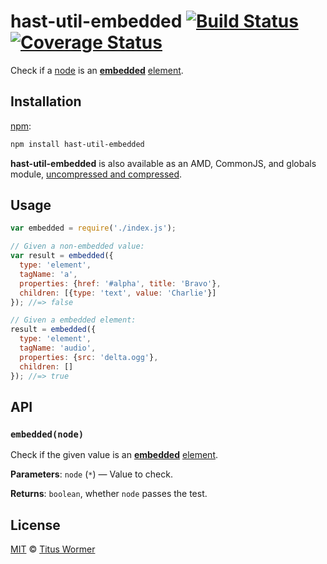 # hast-util-embedded [![Build Status][build-badge]][build-page] [![Coverage Status][coverage-badge]][coverage-page]

Check if a [node][] is an [**embedded**][spec] [element][].

## Installation

[npm][]:

```bash
npm install hast-util-embedded
```

**hast-util-embedded** is also available as an AMD, CommonJS, and
globals module, [uncompressed and compressed][releases].

## Usage

```javascript
var embedded = require('./index.js');

// Given a non-embedded value:
var result = embedded({
  type: 'element',
  tagName: 'a',
  properties: {href: '#alpha', title: 'Bravo'},
  children: [{type: 'text', value: 'Charlie'}]
}); //=> false

// Given a embedded element:
result = embedded({
  type: 'element',
  tagName: 'audio',
  properties: {src: 'delta.ogg'},
  children: []
}); //=> true
```

## API

### `embedded(node)`

Check if the given value is an [**embedded**][spec] [element][].

**Parameters**: `node` (`*`) — Value to check.

**Returns**: `boolean`, whether `node` passes the test.

## License

[MIT][license] © [Titus Wormer][author]

<!-- Definition -->

[build-badge]: https://img.shields.io/travis/wooorm/hast-util-embedded.svg

[build-page]: https://travis-ci.org/wooorm/hast-util-embedded

[coverage-badge]: https://img.shields.io/codecov/c/github/wooorm/hast-util-embedded.svg

[coverage-page]: https://codecov.io/github/wooorm/hast-util-embedded?branch=master

[npm]: https://docs.npmjs.com/cli/install

[releases]: https://github.com/wooorm/hast-util-embedded/releases

[license]: LICENSE

[author]: http://wooorm.com

[node]: https://github.com/wooorm/hast#node

[element]: https://github.com/wooorm/hast#element

[spec]: https://html.spec.whatwg.org/#embedded-content-2
